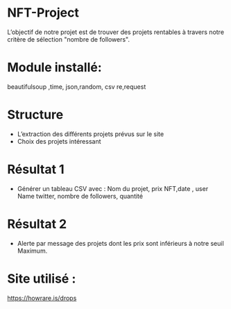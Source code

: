 # NFT-Project
L’objectif de notre projet est de trouver des projets rentables à travers notre critère de sélection "nombre de followers".
# Module installé:  
beautifulsoup ,time, json,random, csv re,request
# Structure 
-	L’extraction des différents projets prévus sur le site 
-	Choix des projets intéressant 
# Résultat 1
-	Générer un tableau CSV avec :
Nom du projet, prix NFT,date , user Name twitter, nombre de followers, quantité 
# Résultat 2 
-	Alerte par message des projets dont les prix sont inférieurs à notre seuil 
Maximum.
# Site utilisé :
https://howrare.is/drops 
